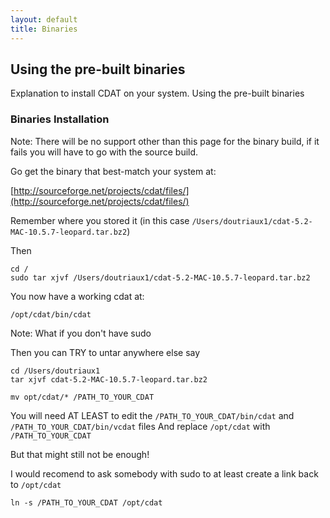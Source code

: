 ```yaml
---
layout: default
title: Binaries 
---
```


##  Using the pre-built binaries
Explanation to install CDAT on your system. Using the pre-built binaries

###  Binaries Installation

Note:  There will be no support other than this page for the binary build, if it fails you will have to go with the source build. 

Go get the binary that best-match your system at:

[http://sourceforge.net/projects/cdat/files/](http://sourceforge.net/projects/cdat/files/)

Remember where you stored it (in this case `/Users/doutriaux1/cdat-5.2-MAC-10.5.7-leopard.tar.bz2`)

Then
    
    cd /
    sudo tar xjvf /Users/doutriaux1/cdat-5.2-MAC-10.5.7-leopard.tar.bz2

You now have a working cdat at:
    
    /opt/cdat/bin/cdat

Note: What if you don't have sudo

Then you can TRY to untar anywhere else say
    
    cd /Users/doutriaux1
    tar xjvf cdat-5.2-MAC-10.5.7-leopard.tar.bz2

    mv opt/cdat/* /PATH_TO_YOUR_CDAT

You will need AT LEAST to edit the `/PATH_TO_YOUR_CDAT/bin/cdat` and
`/PATH_TO_YOUR_CDAT/bin/vcdat` files And replace `/opt/cdat` with `/PATH_TO_YOUR_CDAT`

But that might still not be enough!

I would recomend to ask somebody with sudo to at least create a link back to
`/opt/cdat`
    
    ln -s /PATH_TO_YOUR_CDAT /opt/cdat
